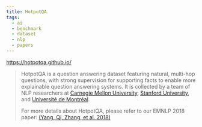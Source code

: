 ```yaml
---
title: HotpotQA
tags:
  - ai
  - benchmark
  - dataset
  - nlp
  - papers
---
```

https://hotpotqa.github.io/

> HotpotQA is a question answering dataset featuring natural, multi-hop questions, with strong supervision for supporting facts to enable more explainable question answering systems. It is collected by a team of NLP researchers at [Carnegie Mellon University](https://www.cs.cmu.edu/), [Stanford University](https://nlp.stanford.edu/), and [Université de Montréal](https://diro.umontreal.ca/accueil/).
>
> For more details about HotpotQA, please refer to our EMNLP 2018 paper: [(Yang, Qi, Zhang, et al. 2018)](https://arxiv.org/pdf/1809.09600.pdf)

